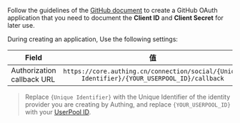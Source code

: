 <IntegrationDetailCard title="Create an OAuth Application on the GitHub Developer Platform">

Follow the guidelines of the [GitHub document](https://developer.github.com/apps/building-oauth-apps/creating-an-oauth-app/) to create a GitHub OAuth application that you need to document the **Client ID** and **Client Secret** for later use.

During creating an application, Use the following settings:

| Field                      |                                       值                                       |
| -------------------------- | :----------------------------------------------------------------------------: |
| Authorization callback URL | `https://core.authing.cn/connection/social/{Unique Identifier}/{YOUR_USERPOOL_ID}/callback` |

> Replace `{Unique Identifier}` with the Unique Identifier of the identity provider you are creating by Authing, and replace `{YOUR_USERPOOL_ID}` with your [UserPool ID](/en/guides/faqs/get-userpool-id-and-secret.md).

</IntegrationDetailCard>
